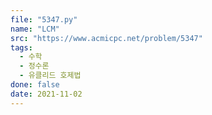 ```yaml
---
file: "5347.py"
name: "LCM"
src: "https://www.acmicpc.net/problem/5347"
tags:
  - 수학
  - 정수론
  - 유클리드 호제법
done: false
date: 2021-11-02
---
```

